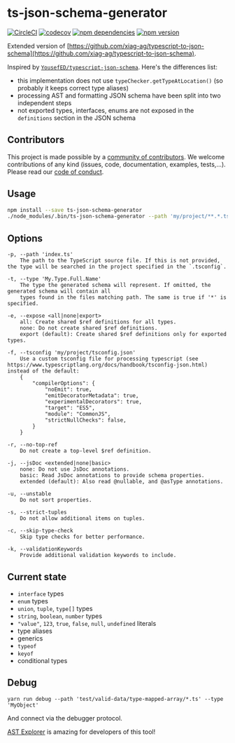 # ts-json-schema-generator

[![CircleCI](https://circleci.com/gh/vega/ts-json-schema-generator.svg?style=svg)](https://circleci.com/gh/vega/ts-json-schema-generator)
[![codecov](https://codecov.io/gh/vega/ts-json-schema-generator/branch/master/graph/badge.svg)](https://codecov.io/gh/vega/ts-json-schema-generator)
[![npm dependencies](https://david-dm.org/vega/ts-json-schema-generator.svg)](https://www.npmjs.com/package/ts-json-schema-generator)
[![npm version](https://img.shields.io/npm/v/ts-json-schema-generator.svg)](https://www.npmjs.com/package/ts-json-schema-generator)

Extended version of [https://github.com/xiag-ag/typescript-to-json-schema](https://github.com/xiag-ag/typescript-to-json-schema).

Inspired by [`YousefED/typescript-json-schema`](https://github.com/YousefED/typescript-json-schema). Here's the differences list:

-   this implementation does not use `typeChecker.getTypeAtLocation()` (so probably it keeps correct type aliases)
-   processing AST and formatting JSON schema have been split into two independent steps
-   not exported types, interfaces, enums are not exposed in the `definitions` section in the JSON schema

## Contributors

This project is made possible by a [community of contributors](https://github.com/vega/ts-json-schema-generator/graphs/contributors). We welcome contributions of any kind (issues, code, documentation, examples, tests,...). Please read our [code of conduct](https://github.com/vega/vega/blob/master/CODE_OF_CONDUCT.md).

## Usage

```bash
npm install --save ts-json-schema-generator
./node_modules/.bin/ts-json-schema-generator --path 'my/project/**.*.ts' --type 'My.Type.Full.Name'
```

## Options

```
-p, --path 'index.ts'
    The path to the TypeScript source file. If this is not provided, the type will be searched in the project specified in the `.tsconfig`.

-t, --type 'My.Type.Full.Name'
    The type the generated schema will represent. If omitted, the generated schema will contain all
    types found in the files matching path. The same is true if '*' is specified.

-e, --expose <all|none|export>
    all: Create shared $ref definitions for all types.
    none: Do not create shared $ref definitions.
    export (default): Create shared $ref definitions only for exported types.

-f, --tsconfig 'my/project/tsconfig.json'
    Use a custom tsconfig file for processing typescript (see https://www.typescriptlang.org/docs/handbook/tsconfig-json.html) instead of the default:
    {
        "compilerOptions": {
            "noEmit": true,
            "emitDecoratorMetadata": true,
            "experimentalDecorators": true,
            "target": "ES5",
            "module": "CommonJS",
            "strictNullChecks": false,
        }
    }

-r, --no-top-ref
    Do not create a top-level $ref definition.

-j, --jsDoc <extended|none|basic>
    none: Do not use JsDoc annotations.
    basic: Read JsDoc annotations to provide schema properties.
    extended (default): Also read @nullable, and @asType annotations.

-u, --unstable
    Do not sort properties.

-s, --strict-tuples
    Do not allow additional items on tuples.

-c, --skip-type-check
    Skip type checks for better performance.

-k, --validationKeywords
    Provide additional validation keywords to include.
```

## Current state

-   `interface` types
-   `enum` types
-   `union`, `tuple`, `type[]` types
-   `string`, `boolean`, `number` types
-   `"value"`, `123`, `true`, `false`, `null`, `undefined` literals
-   type aliases
-   generics
-   `typeof`
-   `keyof`
-   conditional types

## Debug

`yarn run debug --path 'test/valid-data/type-mapped-array/*.ts' --type 'MyObject'`

And connect via the debugger protocol.

[AST Explorer](https://astexplorer.net/) is amazing for developers of this tool!
